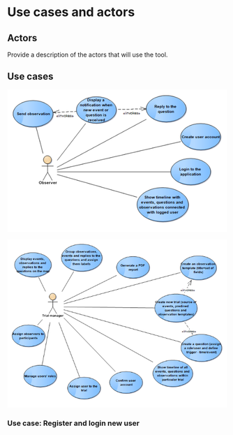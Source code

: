 # Use cases and actors

## Actors

Provide a description of the actors that will use the tool.

## Use cases

![](/doc/img/use-cases-observer.png)

![](/doc/img/use-cases-trial-manager.png)

### Use case: Register and login new user



